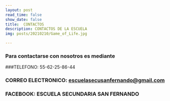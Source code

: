 ```yaml
---
layout: post
read_time: false
show_date: false
title:  CONTACTOS
description: CONTACTOS DE LA ESCUELA 
img: posts/20210210/Game_of_Life.jpg

---
```

### Para contactarse con nosotros es mediante 

###TELEFONO: 55-62-25-86-44

### CORREO ELECTRONICO: escuelasecusanfernando@gmail.com

### FACEBOOK: ESCUELA SECUNDARIA SAN FERNANDO
